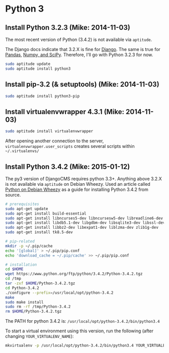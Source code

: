 # Python 3

## Install Python 3.2.3 (Mike: 2014-11-03)

The most recent version of Python (3.4.2) is not available via `aptitude`.

The Django docs indicate that 3.2.X is fine for [Django](https://docs.djangoproject.com/en/dev/faq/install/#what-python-version-can-i-use-with-django). The same is true for [Pandas](https://pypi.python.org/pypi/pandas), [Numpy, and SciPy](http://www.scipy.org/scipylib/faq.html#do-numpy-and-scipy-support-python-3-x). Therefore, I'll go with Python 3.2.3 for now.

```sh
sudo aptitude update
sudo aptitude install python3
```

## Install pip-3.2 (& setuptools) (Mike: 2014-11-03)

```sh
sudo aptitude install python3-pip
```

## Install virtualenvwrapper 4.3.1 (Mike: 2014-11-03)

```sh
sudo aptitude install virtualenvwrapper
```

After opening another connection to the server, `virtualenvwrapper.user_scripts` creates several scripts within `~/.virtualenvs/`

## Install Python 3.4.2 (Mike: 2015-01-12)

The py3 version of DjangoCMS requires python 3.3+. Anything above 3.2.X is not available via `aptitude` on Debian Wheezy. Used an article called [Python on Debian Wheezy](http://www.extellisys.com/articles/python-on-debian-wheezy) as a guide for installing Python 3.4.2 from source.

```sh
# prerequisites
sudo apt-get update
sudo apt-get install build-essential
sudo apt-get install libncurses5-dev libncursesw5-dev libreadline6-dev
sudo apt-get install libdb5.1-dev libgdbm-dev libsqlite3-dev libssl-dev
sudo apt-get install libbz2-dev libexpat1-dev liblzma-dev zlib1g-dev
sudo apt-get install tk8.5-dev

# pip-related
mkdir -p ~/.pip/cache
echo '[global]' > ~/.pip/pip.conf
echo 'download_cache = ~/.pip/cache' >> ~/.pip/pip.conf

# installation
cd $HOME
wget https://www.python.org/ftp/python/3.4.2/Python-3.4.2.tgz
cd /tmp
tar -zxf $HOME/Python-3.4.2.tgz
cd Python-3.4.2
./configure --prefix=/usr/local/opt/python-3.4.2
make
sudo make install
sudo rm -rf /tmp/Python-3.4.2
rm $HOME/Python-3.4.2.tgz
```

The PATH for python 3.4.2 is: `/usr/local/opt/python-3.4.2/bin/python3.4`

To start a virtual environment using this version, run the following (after changing `YOUR_VIRTUALENV_NAME`):

```sh
mkvirtualenv -p /usr/local/opt/python-3.4.2/bin/python3.4 YOUR_VIRTUALENV_NAME 
```
